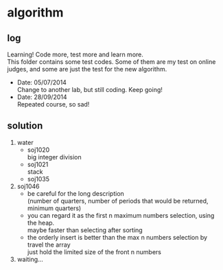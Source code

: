 algorithm
===

log
---
Learning! Code more, test more and learn more.  
This folder contains some test codes. Some of them are my test on online judges, and some are just the test for the new algorithm.  
* Date: 05/07/2014  
    Change to another lab, but still coding. Keep going!  
* Date: 28/09/2014  
    Repeated course, so sad!
    
solution
---
1. water
    * soj1020  
        big integer division
    * soj1021  
        stack
    * soj1035  
2. soj1046
    * be careful for the long description  
        (number of quarters, number of periods that would be returned, minimum quarters)
    * you can regard it as the first n maximum numbers selection, using the heap.  
        maybe faster than selecting after sorting
    * the orderly insert is better than the max n numbers selection by travel the array  
        just hold the limited size of the front n numbers
3. waiting...

